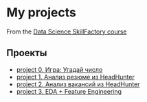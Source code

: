 # My projects

From the [Data Science SkillFactory course](https://lms.skillfactory.ru/courses/course-v1:Skillfactory+DST-10+22JAN2020/about)

## Проекты

* [project 0. Игра: Угадай число](https://github.com/AnnaKodash/DS_learning/tree/main/project_0)
* [project 1. Анализ резюме из HeadHunter](https://github.com/AnnaKodash/DS_learning/blob/main/project_1)
* [project 2. Анализ вакансий из HeadHunter](https://github.com/AnnaKodash/DS_learning/tree/main/Projects/project_2)
* [project 3. EDA + Feature Engineering](https://github.com/AnnaKodash/DS_learning/tree/main/Projects/project_3)

